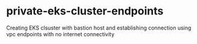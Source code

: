 # private-eks-cluster-endpoints
Creating EKS clsuster with bastion host and establishing connection using vpc endpoints  with no internet connectivity 
